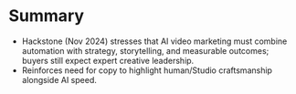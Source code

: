 # Summary
- Hackstone (Nov 2024) stresses that AI video marketing must combine automation with strategy, storytelling, and measurable outcomes; buyers still expect expert creative leadership.
- Reinforces need for copy to highlight human/Studio craftsmanship alongside AI speed.
